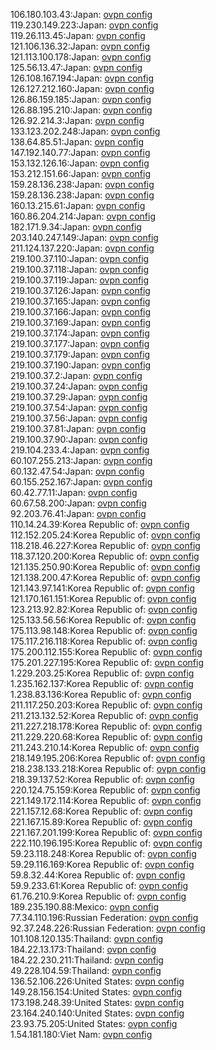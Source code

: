 106.180.103.43:Japan: [ovpn config](vpn/106_180_103_43.ovpn)  
119.230.149.223:Japan: [ovpn config](vpn/119_230_149_223.ovpn)  
119.26.113.45:Japan: [ovpn config](vpn/119_26_113_45.ovpn)  
121.106.136.32:Japan: [ovpn config](vpn/121_106_136_32.ovpn)  
121.113.100.178:Japan: [ovpn config](vpn/121_113_100_178.ovpn)  
125.56.13.47:Japan: [ovpn config](vpn/125_56_13_47.ovpn)  
126.108.167.194:Japan: [ovpn config](vpn/126_108_167_194.ovpn)  
126.127.212.160:Japan: [ovpn config](vpn/126_127_212_160.ovpn)  
126.86.159.185:Japan: [ovpn config](vpn/126_86_159_185.ovpn)  
126.88.195.210:Japan: [ovpn config](vpn/126_88_195_210.ovpn)  
126.92.214.3:Japan: [ovpn config](vpn/126_92_214_3.ovpn)  
133.123.202.248:Japan: [ovpn config](vpn/133_123_202_248.ovpn)  
138.64.85.51:Japan: [ovpn config](vpn/138_64_85_51.ovpn)  
147.192.140.77:Japan: [ovpn config](vpn/147_192_140_77.ovpn)  
153.132.126.16:Japan: [ovpn config](vpn/153_132_126_16.ovpn)  
153.212.151.66:Japan: [ovpn config](vpn/153_212_151_66.ovpn)  
159.28.136.238:Japan: [ovpn config](vpn/159_28_136_238.ovpn)  
159.28.136.238:Japan: [ovpn config](vpn/159_28_136_238.ovpn)  
160.13.215.61:Japan: [ovpn config](vpn/160_13_215_61.ovpn)  
160.86.204.214:Japan: [ovpn config](vpn/160_86_204_214.ovpn)  
182.171.9.34:Japan: [ovpn config](vpn/182_171_9_34.ovpn)  
203.140.247.149:Japan: [ovpn config](vpn/203_140_247_149.ovpn)  
211.124.137.220:Japan: [ovpn config](vpn/211_124_137_220.ovpn)  
219.100.37.110:Japan: [ovpn config](vpn/219_100_37_110.ovpn)  
219.100.37.118:Japan: [ovpn config](vpn/219_100_37_118.ovpn)  
219.100.37.119:Japan: [ovpn config](vpn/219_100_37_119.ovpn)  
219.100.37.126:Japan: [ovpn config](vpn/219_100_37_126.ovpn)  
219.100.37.165:Japan: [ovpn config](vpn/219_100_37_165.ovpn)  
219.100.37.166:Japan: [ovpn config](vpn/219_100_37_166.ovpn)  
219.100.37.169:Japan: [ovpn config](vpn/219_100_37_169.ovpn)  
219.100.37.174:Japan: [ovpn config](vpn/219_100_37_174.ovpn)  
219.100.37.177:Japan: [ovpn config](vpn/219_100_37_177.ovpn)  
219.100.37.179:Japan: [ovpn config](vpn/219_100_37_179.ovpn)  
219.100.37.190:Japan: [ovpn config](vpn/219_100_37_190.ovpn)  
219.100.37.2:Japan: [ovpn config](vpn/219_100_37_2.ovpn)  
219.100.37.24:Japan: [ovpn config](vpn/219_100_37_24.ovpn)  
219.100.37.29:Japan: [ovpn config](vpn/219_100_37_29.ovpn)  
219.100.37.54:Japan: [ovpn config](vpn/219_100_37_54.ovpn)  
219.100.37.56:Japan: [ovpn config](vpn/219_100_37_56.ovpn)  
219.100.37.81:Japan: [ovpn config](vpn/219_100_37_81.ovpn)  
219.100.37.90:Japan: [ovpn config](vpn/219_100_37_90.ovpn)  
219.104.233.4:Japan: [ovpn config](vpn/219_104_233_4.ovpn)  
60.107.255.213:Japan: [ovpn config](vpn/60_107_255_213.ovpn)  
60.132.47.54:Japan: [ovpn config](vpn/60_132_47_54.ovpn)  
60.155.252.167:Japan: [ovpn config](vpn/60_155_252_167.ovpn)  
60.42.77.11:Japan: [ovpn config](vpn/60_42_77_11.ovpn)  
60.67.58.200:Japan: [ovpn config](vpn/60_67_58_200.ovpn)  
92.203.76.41:Japan: [ovpn config](vpn/92_203_76_41.ovpn)  
110.14.24.39:Korea Republic of: [ovpn config](vpn/110_14_24_39.ovpn)  
112.152.205.24:Korea Republic of: [ovpn config](vpn/112_152_205_24.ovpn)  
118.218.46.227:Korea Republic of: [ovpn config](vpn/118_218_46_227.ovpn)  
118.37.120.200:Korea Republic of: [ovpn config](vpn/118_37_120_200.ovpn)  
121.135.250.90:Korea Republic of: [ovpn config](vpn/121_135_250_90.ovpn)  
121.138.200.47:Korea Republic of: [ovpn config](vpn/121_138_200_47.ovpn)  
121.143.97.141:Korea Republic of: [ovpn config](vpn/121_143_97_141.ovpn)  
121.170.161.151:Korea Republic of: [ovpn config](vpn/121_170_161_151.ovpn)  
123.213.92.82:Korea Republic of: [ovpn config](vpn/123_213_92_82.ovpn)  
125.133.56.56:Korea Republic of: [ovpn config](vpn/125_133_56_56.ovpn)  
175.113.98.148:Korea Republic of: [ovpn config](vpn/175_113_98_148.ovpn)  
175.117.216.118:Korea Republic of: [ovpn config](vpn/175_117_216_118.ovpn)  
175.200.112.155:Korea Republic of: [ovpn config](vpn/175_200_112_155.ovpn)  
175.201.227.195:Korea Republic of: [ovpn config](vpn/175_201_227_195.ovpn)  
1.229.203.25:Korea Republic of: [ovpn config](vpn/1_229_203_25.ovpn)  
1.235.162.137:Korea Republic of: [ovpn config](vpn/1_235_162_137.ovpn)  
1.238.83.136:Korea Republic of: [ovpn config](vpn/1_238_83_136.ovpn)  
211.117.250.203:Korea Republic of: [ovpn config](vpn/211_117_250_203.ovpn)  
211.213.132.52:Korea Republic of: [ovpn config](vpn/211_213_132_52.ovpn)  
211.227.218.178:Korea Republic of: [ovpn config](vpn/211_227_218_178.ovpn)  
211.229.220.68:Korea Republic of: [ovpn config](vpn/211_229_220_68.ovpn)  
211.243.210.14:Korea Republic of: [ovpn config](vpn/211_243_210_14.ovpn)  
218.149.195.206:Korea Republic of: [ovpn config](vpn/218_149_195_206.ovpn)  
218.238.133.218:Korea Republic of: [ovpn config](vpn/218_238_133_218.ovpn)  
218.39.137.52:Korea Republic of: [ovpn config](vpn/218_39_137_52.ovpn)  
220.124.75.159:Korea Republic of: [ovpn config](vpn/220_124_75_159.ovpn)  
221.149.172.114:Korea Republic of: [ovpn config](vpn/221_149_172_114.ovpn)  
221.157.12.68:Korea Republic of: [ovpn config](vpn/221_157_12_68.ovpn)  
221.167.15.89:Korea Republic of: [ovpn config](vpn/221_167_15_89.ovpn)  
221.167.201.199:Korea Republic of: [ovpn config](vpn/221_167_201_199.ovpn)  
222.110.196.195:Korea Republic of: [ovpn config](vpn/222_110_196_195.ovpn)  
59.23.118.248:Korea Republic of: [ovpn config](vpn/59_23_118_248.ovpn)  
59.29.116.169:Korea Republic of: [ovpn config](vpn/59_29_116_169.ovpn)  
59.8.32.44:Korea Republic of: [ovpn config](vpn/59_8_32_44.ovpn)  
59.9.233.61:Korea Republic of: [ovpn config](vpn/59_9_233_61.ovpn)  
61.76.210.9:Korea Republic of: [ovpn config](vpn/61_76_210_9.ovpn)  
189.235.190.88:Mexico: [ovpn config](vpn/189_235_190_88.ovpn)  
77.34.110.196:Russian Federation: [ovpn config](vpn/77_34_110_196.ovpn)  
92.37.248.226:Russian Federation: [ovpn config](vpn/92_37_248_226.ovpn)  
101.108.120.135:Thailand: [ovpn config](vpn/101_108_120_135.ovpn)  
184.22.13.173:Thailand: [ovpn config](vpn/184_22_13_173.ovpn)  
184.22.230.211:Thailand: [ovpn config](vpn/184_22_230_211.ovpn)  
49.228.104.59:Thailand: [ovpn config](vpn/49_228_104_59.ovpn)  
136.52.106.226:United States: [ovpn config](vpn/136_52_106_226.ovpn)  
149.28.156.154:United States: [ovpn config](vpn/149_28_156_154.ovpn)  
173.198.248.39:United States: [ovpn config](vpn/173_198_248_39.ovpn)  
23.164.240.140:United States: [ovpn config](vpn/23_164_240_140.ovpn)  
23.93.75.205:United States: [ovpn config](vpn/23_93_75_205.ovpn)  
1.54.181.180:Viet Nam: [ovpn config](vpn/1_54_181_180.ovpn)  
